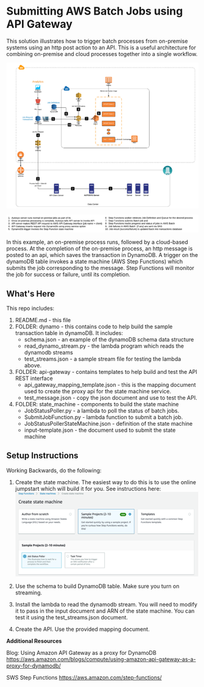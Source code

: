 Submitting AWS Batch Jobs using API Gateway 
==================================================

This solution illustrates how to trigger batch processes from on-premise systems using an http post action to an API.   This is a useful architecture for combining on-premise and cloud processes together into a single workflow.

![Reference Architecture](https://github.com/rjgleave/aws-batch-api-submitter/blob/master/assets/trigger-batch-using-api-gateway.png)

![](https://github.com/rjgleave/aws-batch-api-submitter/blob/master/assets/Trigger-AWS-Batch-Integration-Job-Using-API-Gateway.png)

In this example, an on-premise process runs, followed by a cloud-based process.  At the completion of the on-premise process, an http message is posted to an api, which saves the transaction in DynamoDB.  A trigger on the dynamoDB table invokes a state machine (AWS Step Functions) which submits the job corresponding to the message.  Step Functions will monitor the job for success or failure, until its completion.   


What's Here
-----------

This repo includes:

1. README.md - this file
2. FOLDER: dynamo - this contains code to help build the sample 
transaction table in dynamoDB.  It includes:
    *   schema.json - an example of the dynamoDB schema data structure
    *   read_dynamo_stream.py - the lambda program which reads the dynamodb streams
    *   test_streams.json - a sample stream file for testing the lambda above.
3. FOLDER: api-gateway - contains templates to help build and test the API REST interface
    *   api_gateway_mapping_template.json - this is the mapping document used to create the proxy api for the state machine service.
    *   test_message.json - copy the json document and use to test the API.
4. FOLDER: state_machine  - components to build the state machine
    *   JobStatusPoller.py - a lambda to poll the status of batch jobs.
    *    SubmitJobFunction.py - lambda function to submit a batch job. 
    *   JobStatusPollerStateMachine.json - definition of the state machine
    *   input-template.json - the document used to submit the state machine

Setup Instructions
------------------

Working Backwards, do the following:

1. Create the state machine.  The easiest way to do this is to use the online jumpstart which will build it for you.  See instructions here:
![Reference Architecture](https://github.com/rjgleave/aws-batch-api-submitter/blob/master/assets/step-function-sample-projects.png)

2. Use the schema to build DynamoDB table.   Make sure you turn on streaming.
3. Install the lambda to read the dynamodb stream.   You will need to modify it to pass in the input document and ARN of the state machine.    You can test it using the test_streams.json document.
4. Create the API.  Use the provided mapping document.



__Additional Resources__

Blog: Using Amazon API Gateway as a proxy for DynamoDB
https://aws.amazon.com/blogs/compute/using-amazon-api-gateway-as-a-proxy-for-dynamodb/

SWS Step Functions
https://aws.amazon.com/step-functions/
